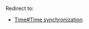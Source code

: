 Redirect to:

*   [Time#Time synchronization](/index.php?title=Time&redirect=no#Time_synchronization "Time")